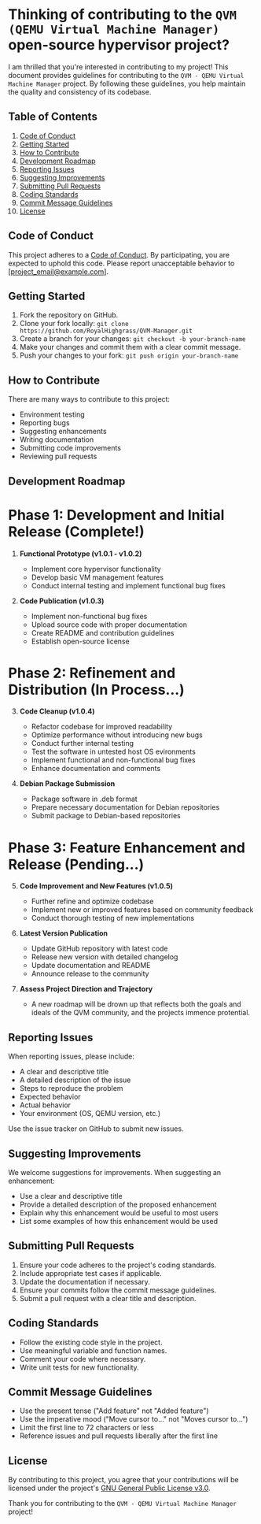 # Thinking of contributing to the `QVM (QEMU Virtual Machine Manager)` open-source hypervisor project?

I am thrilled that you're interested in contributing to my project! This document provides guidelines for contributing to the `QVM - QEMU Virtual Machine Manager` project. By following these guidelines, you help maintain the quality and consistency of its codebase.

## Table of Contents

1. [Code of Conduct](#code-of-conduct)
2. [Getting Started](#getting-started)
3. [How to Contribute](#how-to-contribute)
4. [Development Roadmap](#development-roadmap)
5. [Reporting Issues](#reporting-issues)
6. [Suggesting Improvements](#suggesting-improvements)
7. [Submitting Pull Requests](#submitting-pull-requests)
8. [Coding Standards](#coding-standards)
9. [Commit Message Guidelines](#commit-message-guidelines)
10. [License](#license)

## Code of Conduct

This project adheres to a [Code of Conduct](CODE_OF_CONDUCT.md). By participating, you are expected to uphold this code. Please report unacceptable behavior to [project_email@example.com].

## Getting Started

1. Fork the repository on GitHub.
2. Clone your fork locally: `git clone https://github.com/RoyalHighgrass/QVM-Manager.git`
3. Create a branch for your changes: `git checkout -b your-branch-name`
4. Make your changes and commit them with a clear commit message.
5. Push your changes to your fork: `git push origin your-branch-name`

## How to Contribute

There are many ways to contribute to this project:

- Environment testing
- Reporting bugs
- Suggesting enhancements
- Writing documentation
- Submitting code improvements
- Reviewing pull requests

## Development Roadmap

# Phase 1: Development and Initial Release (Complete!)

1. **Functional Prototype (v1.0.1 - v1.0.2)**
   - Implement core hypervisor functionality
   - Develop basic VM management features
   - Conduct internal testing and implement functional bug fixes

2. **Code Publication (v1.0.3)**
   - Implement non-functional bug fixes
   - Upload source code with proper documentation
   - Create README and contribution guidelines
   - Establish open-source license

# Phase 2: Refinement and Distribution (In Process...)

3. **Code Cleanup (v1.0.4)**
   - Refactor codebase for improved readability
   - Optimize performance without introducing new bugs
   - Conduct further internal testing
   - Test the software in untested host OS evironments
   - Implement functional and non-functional bug fixes
   - Enhance documentation and comments

4. **Debian Package Submission**
   - Package software in .deb format
   - Prepare necessary documentation for Debian repositories
   - Submit package to Debian-based repositories

# Phase 3: Feature Enhancement and Release (Pending...)

5. **Code Improvement and New Features (v1.0.5)**
   - Further refine and optimize codebase
   - Implement new or improved features based on community feedback
   - Conduct thorough testing of new implementations

6. **Latest Version Publication**
   - Update GitHub repository with latest code
   - Release new version with detailed changelog
   - Update documentation and README
   - Announce release to the community

7. **Assess Project Direction and Trajectory**
   - A new roadmap will be drown up that reflects both the goals and ideals of the QVM community, and the projects immence protential.

## Reporting Issues

When reporting issues, please include:

- A clear and descriptive title
- A detailed description of the issue
- Steps to reproduce the problem
- Expected behavior
- Actual behavior
- Your environment (OS, QEMU version, etc.)

Use the issue tracker on GitHub to submit new issues.

## Suggesting Improvements

We welcome suggestions for improvements. When suggesting an enhancement:

- Use a clear and descriptive title
- Provide a detailed description of the proposed enhancement
- Explain why this enhancement would be useful to most users
- List some examples of how this enhancement would be used

## Submitting Pull Requests

1. Ensure your code adheres to the project's coding standards.
2. Include appropriate test cases if applicable.
3. Update the documentation if necessary.
4. Ensure your commits follow the commit message guidelines.
5. Submit a pull request with a clear title and description.

## Coding Standards

- Follow the existing code style in the project.
- Use meaningful variable and function names.
- Comment your code where necessary.
- Write unit tests for new functionality.

## Commit Message Guidelines

- Use the present tense ("Add feature" not "Added feature")
- Use the imperative mood ("Move cursor to..." not "Moves cursor to...")
- Limit the first line to 72 characters or less
- Reference issues and pull requests liberally after the first line

## License

By contributing to this project, you agree that your contributions will be licensed under the project's [GNU General Public License v3.0](LICENSE).

Thank you for contributing to the `QVM - QEMU Virtual Machine Manager` project!
